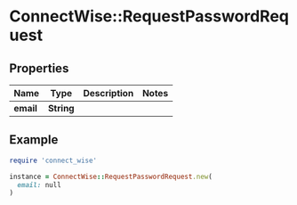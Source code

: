 # ConnectWise::RequestPasswordRequest

## Properties

| Name | Type | Description | Notes |
| ---- | ---- | ----------- | ----- |
| **email** | **String** |  |  |

## Example

```ruby
require 'connect_wise'

instance = ConnectWise::RequestPasswordRequest.new(
  email: null
)
```

